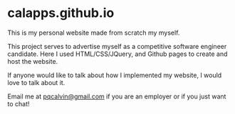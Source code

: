 # calapps.github.io
This is my personal website made from scratch my myself. 

This project serves to advertise myself as a competitive software engineer candidate. 
Here I used HTML/CSS/JQuery, and Github pages to create and host the website.

If anyone would like to talk about how I implemented my website, I would love to talk about it.

Email me at pqcalvin@gmail.com if you are an employer or if you just want to chat!
